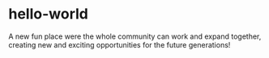 # hello-world
A new fun place were the whole community can work and expand together, creating new and exciting opportunities for the future generations! 
